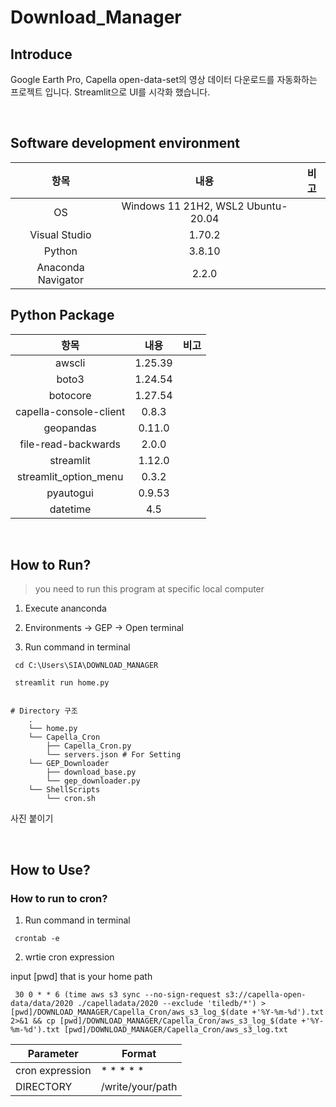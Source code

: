 # Download_Manager

## Introduce
Google Earth Pro, Capella open-data-set의 영상 데이터 다운로드를 자동화하는 프로젝트 입니다. Streamlit으로 UI를 시각화 했습니다.

<br/>

## Software development environment

|항목|내용|비고|
|:---:|:---:|:---:|
|OS|Windows 11 21H2,  WSL2 Ubuntu-20.04||
|Visual Studio | 1.70.2| |
|Python|3.8.10||
|Anaconda Navigator| 2.2.0||

## Python Package

|항목|내용|비고|
|:---:|:---:|:---:|
|awscli|1.25.39||
|boto3|1.24.54||
|botocore|1.27.54||
|capella-console-client|0.8.3||
|geopandas|0.11.0||
|file-read-backwards|2.0.0||
|streamlit|1.12.0|||
|streamlit_option_menu|0.3.2||
|pyautogui|0.9.53||
|datetime|4.5||

<br/>

## How to Run?

> you need to run this program at specific local computer

1. Execute ananconda

2. Environments -> GEP -> Open terminal

3. Run command in terminal
```
 cd C:\Users\SIA\DOWNLOAD_MANAGER
``` 
```
 streamlit run home.py
```

```

# Directory 구조
    .
    └── home.py
    └── Capella_Cron
        ├── Capella_Cron.py
        └── servers.json # For Setting
    └── GEP_Downloader
        ├── download_base.py
        └── gep_downloader.py
    └── ShellScripts
        └── cron.sh
```

사진 붙이기

<br/>

## How to Use?

### How to run to cron?

1. Run command in terminal

```
 crontab -e
```

2. wrtie cron expression

input [pwd] that is your home path


```
 30 0 * * 6 (time aws s3 sync --no-sign-request s3://capella-open-data/data/2020 ./capelladata/2020 --exclude 'tiledb/*') > [pwd]/DOWNLOAD_MANAGER/Capella_Cron/aws_s3_log_$(date +'%Y-%m-%d').txt 2>&1 && cp [pwd]/DOWNLOAD_MANAGER/Capella_Cron/aws_s3_log_$(date +'%Y-%m-%d').txt [pwd]/DOWNLOAD_MANAGER/Capella_Cron/aws_s3_log.txt
```


| Parameter          | Format                          |
|----------------------|--------------------------------------------------------|
| cron expression       | * * * * *                 |
| DIRECTORY             | /write/your/path          |